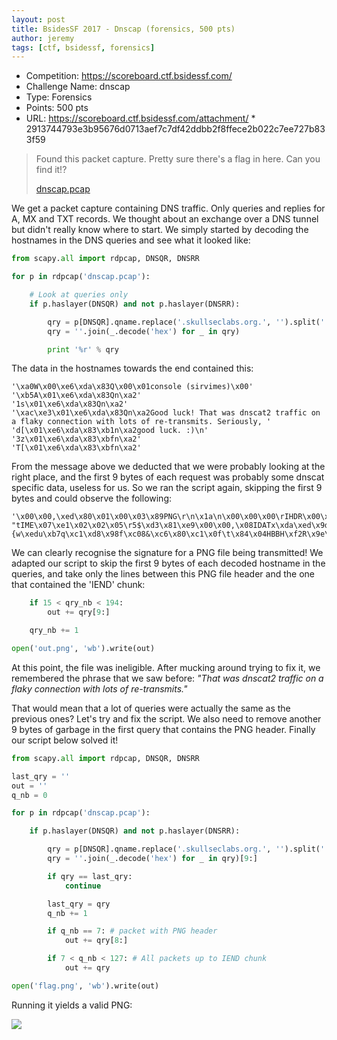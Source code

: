 ```yaml
---
layout: post
title: BsidesSF 2017 - Dnscap (forensics, 500 pts)
author: jeremy
tags: [ctf, bsidessf, forensics]
---
```


 * Competition: https://scoreboard.ctf.bsidessf.com/
 * Challenge Name: dnscap
 * Type: Forensics
 * Points: 500 pts
 * URL: https://scoreboard.ctf.bsidessf.com/attachment/ * 2913744793e3b95676d0713aef7c7df42ddbb2f8ffece2b022c7ee727b833f59

<!--more-->

> Found this packet capture. Pretty sure there's a flag in here. Can you find it!?
>
> [dnscap.pcap](https://scoreboard.ctf.bsidessf.com/attachment/2913744793e3b95676d0713aef7c7df42ddbb2f8ffece2b022c7ee727b833f59)



We get a packet capture containing DNS traffic. Only queries and replies for A, MX and TXT records. We thought about an exchange over a DNS tunnel but didn't really know where to start. We simply started by decoding the hostnames in the DNS queries and see what it looked like:

```python
from scapy.all import rdpcap, DNSQR, DNSRR

for p in rdpcap('dnscap.pcap'):

    # Look at queries only
    if p.haslayer(DNSQR) and not p.haslayer(DNSRR):

        qry = p[DNSQR].qname.replace('.skullseclabs.org.', '').split('.')
        qry = ''.join(_.decode('hex') for _ in qry)

        print '%r' % qry

```

The data in the hostnames towards the end contained this:

```
'\xa0W\x00\xe6\xda\x83Q\x00\x01console (sirvimes)\x00'
'\xb5A\x01\xe6\xda\x83Qn\xa2'
'1s\x01\xe6\xda\x83Qn\xa2'
'\xac\xe3\x01\xe6\xda\x83Qn\xa2Good luck! That was dnscat2 traffic on a flaky connection with lots of re-transmits. Seriously, '
'd[\x01\xe6\xda\x83\xb1n\xa2good luck. :)\n'
'3z\x01\xe6\xda\x83\xbfn\xa2'
'T[\x01\xe6\xda\x83\xbfn\xa2'
```

From the message above we deducted that we were probably looking at the right place, and the first 9 bytes of each request was probably some dnscat specific data, useless for us. So we ran the script again, skipping the first 9 bytes and could observe the following:

```
'\x00\x00,\xed\x80\x01\x00\x03\x89PNG\r\n\x1a\n\x00\x00\x00\rIHDR\x00\x00\x01\x00\x00\x00\x01\x00\x08\x04\x00\x00\x00\xf6{`\xed\x00\x00\x00\x04gAMA\x00\x01\x86\xa01\xe8\x96_\x00\x00\x00\x02bKGD\x00\xff\x87\x8f\xcc\xbf\x00\x00\x00\tpHYs\x00\x00\x0b\x13\x00\x00\x0b\x13\x01\x00\x9a\x9c\x18\x00\x00\x00\x07'
"tIME\x07\xe1\x02\x02\x05\r5$\xd3\x81\xe9\x00\x00,\x08IDATx\xda\xed\x9dw\x9c\x1b\xd5\xd5\xf7\xbf\xa3\xae\x95V\xdb\xab\xd7\xde]{w\xedu\xb7q\xc1\xd8\x98f\xc08&\xc6\x80\xc1\x0f\t\x84\x04HBBH\xf2R\x9e\x87\x84'\xa4@\xeaCxRH!\x8d\xbc@HB\x89C1%t\xb0\x81`\x03."
```

We can clearly recognise the signature for a PNG file being transmitted! We adapted our script to skip the first 9 bytes of each decoded hostname in the queries, and take only the lines between this PNG file header and the one that contained the 'IEND' chunk:

```python
    if 15 < qry_nb < 194:
        out += qry[9:]

    qry_nb += 1

open('out.png', 'wb').write(out)
```


At this point, the file was ineligible. After mucking around trying to fix it, we remembered the phrase that we saw before: _"That was dnscat2 traffic on a flaky connection with lots of re-transmits."_

That would mean that a lot of queries were actually the same as the previous ones? Let's try and fix the script. We also need to remove another 9 bytes of garbage in the first query that contains the PNG header. Finally our script below solved it!

```python
from scapy.all import rdpcap, DNSQR, DNSRR

last_qry = ''
out = ''
q_nb = 0

for p in rdpcap('dnscap.pcap'):

    if p.haslayer(DNSQR) and not p.haslayer(DNSRR):

        qry = p[DNSQR].qname.replace('.skullseclabs.org.', '').split('.')
        qry = ''.join(_.decode('hex') for _ in qry)[9:]

        if qry == last_qry:
            continue

        last_qry = qry
        q_nb += 1

        if q_nb == 7: # packet with PNG header
            out += qry[8:]

        if 7 < q_nb < 127: # All packets up to IEND chunk
            out += qry

open('flag.png', 'wb').write(out)
```

Running it yields a valid PNG:

![](https://raw.githubusercontent.com/jrmdev/ctf-writeups/master/bsidessf-2017/dnscap/flag.png)